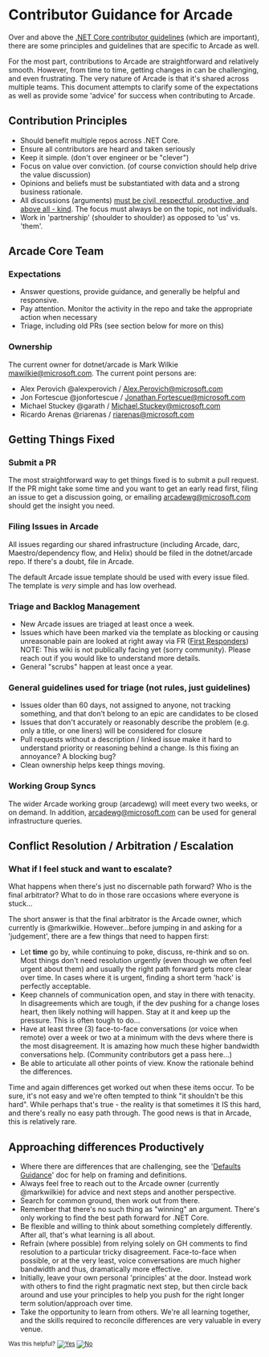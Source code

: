 # Contributor Guidance for Arcade
Over and above the [.NET Core contributor guidelines](https://github.com/dotnet/coreclr/blob/master/Documentation/project-docs/contributing.md) (which are important), there are some principles and guidelines that are specific to Arcade as well.

For the most part, contributions to Arcade are straightforward and relatively smooth.  However, from time to time, getting changes in can be challenging, and even frustrating.  The very nature of Arcade is that it's shared across multiple teams.  This document attempts to clarify some of the expectations as well as provide some 'advice' for success when contributing to Arcade.

## Contribution Principles
* Should benefit multiple repos across .NET Core.
* Ensure all contributors are heard and taken seriously
* Keep it simple. (don't over engineer or be "clever")
* Focus on value over conviction.  (of course conviction should help drive the value discussion)
* Opinions and beliefs must be substantiated with data and a strong business rationale.
* All discussions (arguments) [must be civil, respectful, productive, and above all - kind](../../CODE-OF-CONDUCT.md). The focus must always be on the topic, not individuals.
* Work in 'partnership' (shoulder to shoulder) as opposed to 'us' vs. 'them'.

## Arcade Core Team
### Expectations
- Answer questions, provide guidance, and generally be helpful and responsive.
- Pay attention.  Monitor the activity in the repo and take the appropriate action when necessary
- Triage, including old PRs (see section below for more on this) 

### Ownership
The current owner for dotnet/arcade is Mark Wilkie <mawilkie@microsoft.com>.  The current point persons are:
- Alex Perovich @alexperovich / <Alex.Perovich@microsoft.com>
- Jon Fortescue @jonfortescue  / <Jonathan.Fortescue@microsoft.com>
- Michael Stuckey @garath / <Michael.Stuckey@microsoft.com>
- Ricardo Arenas @riarenas / <riarenas@microsoft.com>

## Getting Things Fixed
### Submit a PR
The most straightforward way to get things fixed is to submit a pull request.  If the PR might take some time and you want to get an early read first, filing an issue to get a discussion going, or emailing arcadewg@microsoft.com should get the insight you need.

### Filing Issues in Arcade
All issues regarding our shared infrastructure (including Arcade, darc, Maestro/dependency flow, and Helix) should be filed in the dotnet/arcade repo.  If there's a doubt, file in Arcade.

The default Arcade issue template should be used with every issue filed.  The template is *very* simple and has low overhead.

### Triage and Backlog Management
- New Arcade issues are triaged at least once a week.  
- Issues which have been marked via the template as blocking or causing unreasonable pain are looked at right away via FR ([First Responders](https://dev.azure.com/dnceng/internal/_wiki/wikis/DNCEng%20Services%20Wiki/107/%5Bint%5D-First-Responders))  NOTE: This wiki is not publically facing yet (sorry community).  Please reach out if you would like to understand more details.
- General "scrubs" happen at least once a year.


### General guidelines used for triage (not rules, just guidelines)
- Issues older than 60 days, not assigned to anyone, not tracking something, and that don’t belong to an epic are candidates to be closed
- Issues that don't accurately or reasonably describe the problem (e.g. only a title, or one liners) will be considered for closure
- Pull requests without a description / linked issue make it hard to understand priority or reasoning behind a change. Is this fixing an annoyance? A blocking bug?
- Clean ownership helps keep things moving.

### Working Group Syncs
The wider Arcade working group (arcadewg) will meet every two weeks, or on demand.  In addition, arcadewg@microsoft.com can be used for general infrastructure queries.

## Conflict Resolution / Arbitration / Escalation

### What if I feel stuck and want to escalate?
What happens when there's just no discernable path forward?  Who is the final arbitrator?  What to do in those rare occasions where everyone is stuck...

The short answer is that the final arbitrator is the Arcade owner, which currently is @markwilkie.  However...before jumping in and asking for a 'judgement', there are a few things that need to happen first:

* Let **time** go by, while continuing to poke, discuss, re-think and so on.  Most things don't need resolution urgently (even though we often feel urgent about them) and usually the right path forward gets more clear over time.  In cases where it is urgent, finding a short term 'hack' is perfectly acceptable.
* Keep channels of communication open, and stay in there with tenacity.  In disagreements which are tough, if the dev pushing for a change loses heart, then likely nothing will happen.  Stay at it and keep up the pressure.  This is often tough to do...
* Have at least three (3) face-to-face conversations (or voice when remote) over a week or two at a minimum with the devs where there is the most disagreement.  It is amazing how much these higher bandwidth conversations help.  (Community contributors get a pass here...)
* Be able to articulate all other points of view.  Know the rationale behind the differences.

Time and again differences get worked out when these items occur.  To be sure, it's not easy and we're often tempted to think "it shouldn't be this hard".  While perhaps that's true - the reality is that sometimes it IS this hard, and there's really no easy path through.  The good news is that in Arcade, this is relatively rare.

## Approaching differences Productively
* Where there are differences that are challenging, see the '[Defaults Guidance](./DefaultsGuidance.md)' doc for help on framing and definitions.
* Always feel free to reach out to the Arcade owner (currently @markwilkie) for advice and next steps and another perspective.
* Search for common ground, then work out from there.
* Remember that there's no such thing as "winning" an argument.  There's only working to find the best path forward for .NET Core.
* Be flexible and willing to think about something completely differently.  After all, that's what learning is all about.
* Refrain (where possible) from relying solely on GH comments to find resolution to a particular tricky disagreement.  Face-to-face when possible, or at the very least, voice conversations are much higher bandwidth and thus, dramatically more effective.
* Initially, leave your own personal 'principles' at the door.  Instead work with others to find the right pragmatic next step, but then circle back around and use your principles to help you push for the right longer term solution/approach over time.
* Take the opportunity to learn from others.  We're all learning together, and the skills required to reconcile differences are very valuable in every venue.


<!-- Begin Generated Content: Doc Feedback -->
<sub>Was this helpful? [![Yes](https://helix.dot.net/f/ip/5?p=Documentation%5CPolicy%5CArcadeContributorGuidance.md)](https://helix.dot.net/f/p/5?p=Documentation%5CPolicy%5CArcadeContributorGuidance.md) [![No](https://helix.dot.net/f/in)](https://helix.dot.net/f/n/5?p=Documentation%5CPolicy%5CArcadeContributorGuidance.md)</sub>
<!-- End Generated Content-->
